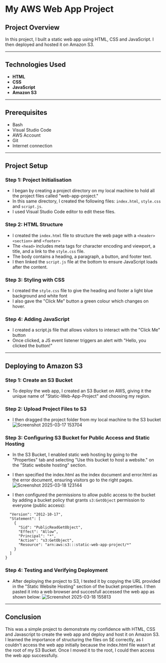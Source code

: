 # My AWS Web App Project

## Project Overview

In this project, I built a static web app using HTML, CSS and JavaScript. I then deployed and hosted it on Amazon S3.

---

## Technologies Used

- **HTML**
- **CSS**
- **JavaScript**
- **Amazon S3**

---

## Prerequisites

- Bash 
- Visual Studio Code
- AWS Account
- Git
- Internet connection
  
---

## Project Setup

### Step 1: Project Initialisation

- I began by creating a project directory on my local machine to hold all the project files called "web-app-project."
- In this same directory, I created the following files: ```index.html```, ```style.css``` and ```script.js```.
- I used Visual Studio Code editor to edit these files.
     
### Step 2: HTML Structure

- I created the ```index.html``` file to structure the web page with a ```<header>``` ```<section>``` and ```<footer>```
- The ```<head>``` includes meta tags for character encoding and viewport, a title, and a link to the ```style.css``` file.
- The body contains a heading, a paragraph, a button, and footer text.
- I then linked the ```script.js``` file at the bottom to ensure JavaScript loads after the content.

### Step 3: Styling with CSS

- I created the ```style.css``` file to give the heading and footer a light blue background and white font
- I also gave the "Click Me" button a green colour which changes on hover.
  

### Step 4: Adding JavaScript

- I created a script.js file that allows visitors to interact with the "Click Me" button
- Once clicked, a JS event listener triggers an alert with "Hello, you clicked the button!"

---

## Deploying to Amazon S3

### Step 1: Create an S3 Bucket

- To deploy the web app, I created an S3 Bucket on AWS, giving it the unique name of "Static-Web-App-Project" and choosing my region.

### Step 2: Upload Project Files to S3

- I then dragged the project folder from my local machine to the S3 bucket
![Screenshot 2025-03-17 153704](https://github.com/user-attachments/assets/ee871ef0-82e6-4805-8b16-4f1d46d9dfc6)

### Step 3: Configuring S3 Bucket for Public Access and Static Hosting

- In the S3 Bucket, I enabled static web hosting by going to the "Properties" tab and selecting "Use this bucket to host a website." on the "Static website hosting" section.
- I then specified the index.html as the index document and error.html as the error document, ensuring visitors go to the right pages.
![Screenshot 2025-03-18 123144](https://github.com/user-attachments/assets/55f2bb8b-0e44-4c80-968c-6a2e1e34f2a3)

- I then configured the permissions to allow public access to the bucket by adding a bucket policy that grants ```s3:GetObject``` permission to everyone (public access):

``` {
  "Version": "2012-10-17",
  "Statement": [
    {
      "Sid": "PublicReadGetObject",
      "Effect": "Allow",
      "Principal": "*",
      "Action": "s3:GetObject",
      "Resource": "arn:aws:s3:::static-web-app-project/*"
    }
  ]
}
```


### Step 4: Testing and Verifying Deployment

- After deploying the project to S3, I tested it by copying the URL provided in the "Static Website Hosting" section of the bucket properties. I then pasted it into a web browser and succesfull accessed the web app as shown below:
![Screenshot 2025-03-18 155813](https://github.com/user-attachments/assets/50313cb0-aa74-47e4-a5ef-d9d1fe7ef4ef)

---

## Conclusion

This was a simple project to demonstrate my confidence with HTML, CSS and Javascript to create the web app and deploy and host it on Amazon S3. I learned the importance of structuring the files on S£ correctly, as I couldn't access the web app initially because the index.html file wasn't at the root of my S3 Bucket. Once I moved it to the root, I could then access the web app successfully.
